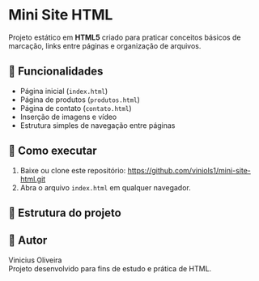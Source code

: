 # Mini Site HTML

Projeto estático em **HTML5** criado para praticar conceitos básicos de marcação, links entre páginas e organização de arquivos.

## 📌 Funcionalidades
- Página inicial (`index.html`)
- Página de produtos (`produtos.html`)
- Página de contato (`contato.html`)
- Inserção de imagens e vídeo
- Estrutura simples de navegação entre páginas

## 🚀 Como executar
1. Baixe ou clone este repositório: 
https://github.com/viniols1/mini-site-html.git
2. Abra o arquivo `index.html` em qualquer navegador.

## 📂 Estrutura do projeto

## 👤 Autor
Vinicius Oliveira  
Projeto desenvolvido para fins de estudo e prática de HTML.
